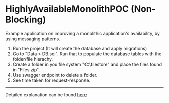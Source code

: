 ﻿# HighlyAvailableMonolithPOC (Non-Blocking)

Example application on improving a monolithic application's availability, by using messaging patterns.

1) Run the project (It will create the database and apply migrations)
2) Go to "Data > DB.sql". Run that to populate the database tables with the folder/file hierachy.
3) Create a folder in you file system "C:\filestore" and place the files found in "Files.zip".
4) Use swagger endpoint to delete a folder.
5) See time taken for request-response.

---

Detailed explanation can be found [here](https://www.ledjonbehluli.com/posts/improving_monoliths_availability/)

